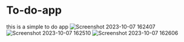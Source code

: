 # To-do-app
 this is a simple to do app
![Screenshot 2023-10-07 162407](https://github.com/Saniyakhan7543/To-do-app/assets/133801644/81d3a666-36a3-4fa5-85fc-e1552468301a)
![Screenshot 2023-10-07 162510](https://github.com/Saniyakhan7543/To-do-app/assets/133801644/3077a8cd-6c88-46b9-b1b5-d513f4340053)
![Screenshot 2023-10-07 162606](https://github.com/Saniyakhan7543/To-do-app/assets/133801644/e9c26318-03fa-48ba-b347-fc53a685af97)
